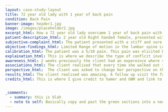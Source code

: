 ```yaml
---
layout: case-study-layout
title: 72 year old lady with 1 year of back pain
condition: Back Pain
banner-image: header1.jpg
image: /images/placeholder2.jpg
excerpt_html: How a 72 year old lady overcame 1 year of back pain with GNM.
patient-description_html: 2 year old Right handed female, presented with shoulder pain 1 year in duration.Lorem ipsum dolor sit amet, consectetur adipisicing elit, sed do eiusmod tempor incididunt ut labore et dolore magna aliqua.
subjective-complaint_html: The patient presented with a stiff and sore low back. 1 year in duration. She described the following.
objective-findings_html: Limited Range of motion in the lumbar spine Lorem ipsum dolor sit amet, consectetur adipisicing elit.
calibration_html: The patient was a 5/10 pain. This pain was elicited by flexing forward from the hip.
explaination_html: This is where we describe the type of conflcit involved with this particular condition; including what muscels it is acting on etc. Multiple areas in here. a link to the learninggnm site.
awareness_html: 2 weeks previously the client had an expereince where she watched her grandaughter fall off the swing (her DHS) she immediately felt bad and fely like it was her fault.
associations_html: The client realised that every time she walked out into the garden where the swing set is her pain returned. She was asked to make the connection between her symptims and the trigger.
perspective_html:  The client was asked to change her perspective on the whole situation. Lorem ipsum dolor sit amet.  
results_html: The client realised was amazing. A follow up visit the following week showed how she no longer was havong any issues.
credits_html: This is where I give credit to hamer and GNM and link to the website.


_comments:
  - summary: this is blah
  - note to self: Basically copy and past the green sections into a new .md file for each new case study and fill in the blanks.
---
```

